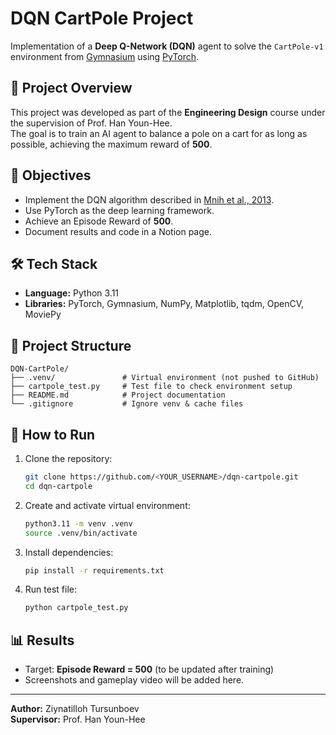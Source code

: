 # DQN CartPole Project

Implementation of a **Deep Q-Network (DQN)** agent to solve the `CartPole-v1` environment from [Gymnasium](https://gymnasium.farama.org/) using [PyTorch](https://pytorch.org/).

## 📌 Project Overview

This project was developed as part of the **Engineering Design** course under the supervision of Prof. Han Youn-Hee.  
The goal is to train an AI agent to balance a pole on a cart for as long as possible, achieving the maximum reward of **500**.

## 🎯 Objectives

- Implement the DQN algorithm described in [Mnih et al., 2013](https://arxiv.org/abs/1312.5602).
- Use PyTorch as the deep learning framework.
- Achieve an Episode Reward of **500**.
- Document results and code in a Notion page.

## 🛠 Tech Stack

- **Language:** Python 3.11
- **Libraries:** PyTorch, Gymnasium, NumPy, Matplotlib, tqdm, OpenCV, MoviePy

## 📂 Project Structure

```
DQN-CartPole/
├── .venv/               # Virtual environment (not pushed to GitHub)
├── cartpole_test.py     # Test file to check environment setup
├── README.md            # Project documentation
└── .gitignore           # Ignore venv & cache files
```

## 🚀 How to Run

1. Clone the repository:
   ```bash
   git clone https://github.com/<YOUR_USERNAME>/dqn-cartpole.git
   cd dqn-cartpole
   ```
2. Create and activate virtual environment:
   ```bash
   python3.11 -m venv .venv
   source .venv/bin/activate
   ```
3. Install dependencies:
   ```bash
   pip install -r requirements.txt
   ```
4. Run test file:
   ```bash
   python cartpole_test.py
   ```

## 📊 Results

- Target: **Episode Reward = 500** (to be updated after training)
- Screenshots and gameplay video will be added here.

---

**Author:** Ziynatilloh Tursunboev  
**Supervisor:** Prof. Han Youn-Hee
